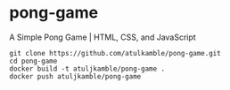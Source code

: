# pong-game
A Simple Pong Game | HTML, CSS, and JavaScript
```
git clone https://github.com/atulkamble/pong-game.git
cd pong-game
docker build -t atuljkamble/pong-game .
docker push atuljkamble/pong-game
```
